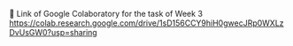 🔗 Link of Google Colaboratory for the task of Week 3 <br>
https://colab.research.google.com/drive/1sD156CCY9hiH0gwecJRp0WXLzDvUsGW0?usp=sharing
